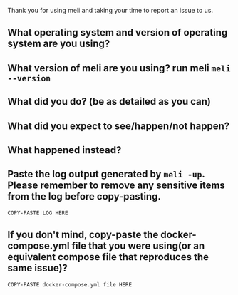 Thank you for using meli and taking your time to report an issue to us.                    

## What operating system and version of operating system are you using?

## What version of meli are you using? run meli `meli --version`

## What did you do? (be as detailed as you can)

## What did you expect to see/happen/not happen?

## What happened instead? 

## Paste the log output generated by `meli -up`. Please remember to remove any sensitive items from the log before copy-pasting.                                           
```
COPY-PASTE LOG HERE
```

## If you don't mind, copy-paste the docker-compose.yml file that you were using(or an equivalent compose file that reproduces the same issue)?
```
COPY-PASTE docker-compose.yml file HERE
```